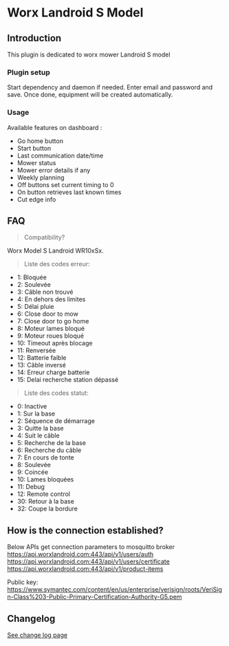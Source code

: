 # Worx Landroid S Model

## Introduction
This plugin is dedicated to worx mower Landroid S model

### Plugin setup

Start dependency and daemon if needed.
Enter email and password and save.
Once done, equipment will be created automatically.


### Usage

Available features on dashboard :
- Go home button
- Start button
- Last communication date/time
- Mower status
- Mower error details if any
- Weekly planning
- Off buttons set current timing to 0
- On button retrieves last known times
- Cut edge info


## FAQ

>Compatibility?

Worx Model S Landroid WR10xSx. 


>Liste des codes erreur:
- 1: Bloquée
- 2: Soulevée
- 3: Câble non trouvé
- 4: En dehors des limites
- 5: Délai pluie
- 6: Close door to mow
- 7: Close door to go home
- 8: Moteur lames bloqué
- 9: Moteur roues bloqué
- 10: Timeout après blocage
- 11: Renversée
- 12: Batterie faible
- 13: Câble inversé
- 14: Erreur charge batterie
- 15: Delai recherche station dépassé

>Liste des codes statut:
- 0: Inactive
- 1: Sur la base
- 2: Séquence de démarrage
- 3: Quitte la base
- 4: Suit le câble
- 5: Recherche de la base
- 6: Recherche du câble
- 7: En cours de tonte
- 8: Soulevée
- 9: Coincée
- 10: Lames bloquées
- 11: Debug
- 12: Remote control
- 30: Retour à la base
- 32: Coupe la bordure

## How is the connection established?

Below APIs get connection parameters to mosquitto broker
https://api.worxlandroid.com:443/api/v1/users/auth
https://api.worxlandroid.com:443/api/v1/users/certificate
https://api.worxlandroid.com:443/api/v1/product-items

Public key:
https://www.symantec.com/content/en/us/enterprise/verisign/roots/VeriSign-Class%203-Public-Primary-Certification-Authority-G5.pem




## Changelog

[See change log page](changelog_en.md)
